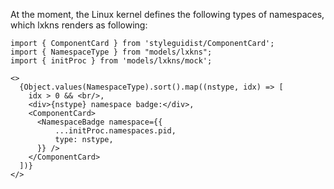 At the moment, the Linux kernel defines the following types of namespaces, which
lxkns renders as following:

```tsx
import { ComponentCard } from 'styleguidist/ComponentCard';
import { NamespaceType } from "models/lxkns";
import { initProc } from 'models/lxkns/mock';

<>
  {Object.values(NamespaceType).sort().map((nstype, idx) => [
    idx > 0 && <br/>,
    <div>{nstype} namespace badge:</div>,
    <ComponentCard>
      <NamespaceBadge namespace={{
          ...initProc.namespaces.pid,
          type: nstype,
      }} />
    </ComponentCard>
  ])}
</>
```
